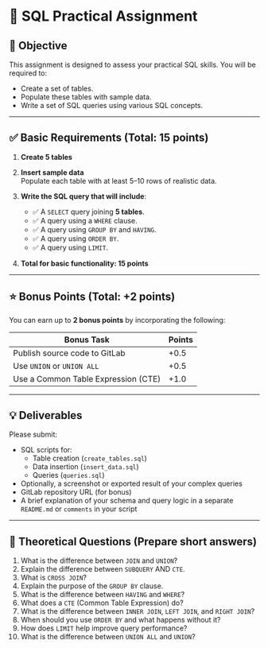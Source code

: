 # 📘 SQL Practical Assignment

## 🎯 Objective

This assignment is designed to assess your practical SQL skills. You will be required to:

- Create a set of tables.
- Populate these tables with sample data.
- Write a set of SQL queries using various SQL concepts.

---

## ✅ Basic Requirements (Total: 15 points)

1. **Create 5 tables**  

2. **Insert sample data**  
   Populate each table with at least 5–10 rows of realistic data.

3. **Write the SQL query that will include**:

   - ✅ A `SELECT` query joining **5 tables**.
   - ✅ A query using a `WHERE` clause.
   - ✅ A query using `GROUP BY` and `HAVING`.
   - ✅ A query using `ORDER BY`.
   - ✅ A query using `LIMIT`.

4. **Total for basic functionality: 15 points**

---

## ⭐ Bonus Points (Total: +2 points)

You can earn up to **2 bonus points** by incorporating the following:

| Bonus Task                          | Points |
|------------------------------------|--------|
| Publish source code to GitLab      | +0.5   |
| Use `UNION` or `UNION ALL`         | +0.5   |
| Use a Common Table Expression (CTE)| +1.0   |

---

## 💡 Deliverables

Please submit:

- SQL scripts for:
  - Table creation (`create_tables.sql`)
  - Data insertion (`insert_data.sql`)
  - Queries (`queries.sql`)
- Optionally, a screenshot or exported result of your complex queries
- GitLab repository URL (for bonus)
- A brief explanation of your schema and query logic in a separate `README.md` or `comments` in your script

---

## 🧠 Theoretical Questions (Prepare short answers)

1. What is the difference between `JOIN` and `UNION`?
2. Explain the difference between `SUBQUERY` AND `CTE`.
3. What is `CROSS JOIN`?
4. Explain the purpose of the `GROUP BY` clause.
5. What is the difference between `HAVING` and `WHERE`?
6. What does a `CTE` (Common Table Expression) do?
7. What is the difference between `INNER JOIN`, `LEFT JOIN`, and `RIGHT JOIN`?
8. When should you use `ORDER BY` and what happens without it?
9. How does `LIMIT` help improve query performance?
10. What is the difference between `UNION ALL` and `UNION`?


